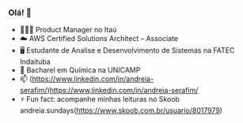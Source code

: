 ### Olá! 👋

- 🙋🏻‍♀️ Product Manager no Itaú
- ☁️ AWS Certified Solutions Architect – Associate
- 🖥️ Estudante de Analise e Desenvolvimento de Sistemas na FATEC Indaituba
- 🧪 Bacharel em Química na UNICAMP
- 📫 (https://www.linkedin.com/in/andreia-serafim/)https://www.linkedin.com/in/andreia-serafim/
- ⚡ Fun fact: acompanhe minhas leituras no Skoob andreia.sundays(https://www.skoob.com.br/usuario/8017979)

